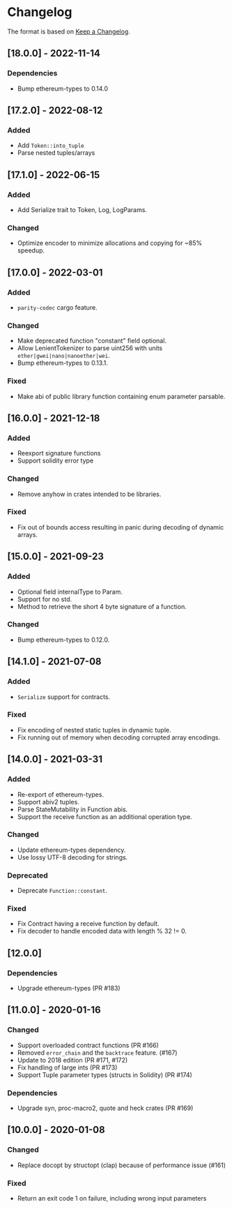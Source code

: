 # Changelog

The format is based on [Keep a Changelog].

[Keep a Changelog]: http://keepachangelog.com/en/1.0.0/

## [18.0.0] - 2022-11-14
### Dependencies
- Bump ethereum-types to 0.14.0

## [17.2.0] - 2022-08-12
### Added
- Add `Token::into_tuple`
- Parse nested tuples/arrays

## [17.1.0] - 2022-06-15
### Added
- Add Serialize trait to Token, Log, LogParams.

### Changed
- Optimize encoder to minimize allocations and copying for ~85% speedup.

## [17.0.0] - 2022-03-01
### Added
- `parity-codec` cargo feature.

### Changed
- Make deprecated function "constant" field optional.
- Allow LenientTokenizer to parse uint256 with units `ether|gwei|nano|nanoether|wei`.
- Bump ethereum-types to 0.13.1.

### Fixed
- Make abi of public library function containing enum parameter parsable.

## [16.0.0] - 2021-12-18
### Added
- Reexport signature functions
- Support solidity error type

### Changed
- Remove anyhow in crates intended to be libraries.

### Fixed
- Fix out of bounds access resulting in panic during decoding of dynamic arrays.

## [15.0.0] - 2021-09-23
### Added
- Optional field internalType to Param.
- Support for no std.
- Method to retrieve the short 4 byte signature of a function.

### Changed
- Bump ethereum-types to 0.12.0.

## [14.1.0] - 2021-07-08
### Added
- `Serialize` support for contracts.

### Fixed
- Fix encoding of nested static tuples in dynamic tuple.
- Fix running out of memory when decoding corrupted array encodings.

## [14.0.0] - 2021-03-31
### Added
- Re-export of ethereum-types.
- Support abiv2 tuples.
- Parse StateMutability in Function abis.
- Support the receive function as an additional operation type.

### Changed
- Update ethereum-types dependency.
- Use lossy UTF-8 decoding for strings.

### Deprecated
- Deprecate `Function::constant`.

### Fixed
- Fix Contract having a receive function by default.
- Fix decoder to handle encoded data with length % 32 != 0.

## [12.0.0]
### Dependencies
- Upgrade ethereum-types (PR #183)

## [11.0.0] - 2020-01-16
### Changed
- Support overloaded contract functions (PR #166)
- Removed `error_chain` and the `backtrace` feature. (#167)
- Update to 2018 edition (PR #171, #172)
- Fix handling of large ints (PR #173)
- Support Tuple parameter types (structs in Solidity) (PR #174)
### Dependencies
- Upgrade syn, proc-macro2, quote and heck crates (PR #169)

## [10.0.0] - 2020-01-08
### Changed
- Replace docopt by structopt (clap) because of performance issue (#161)
### Fixed
- Return an exit code 1 on failure, including wrong input parameters

